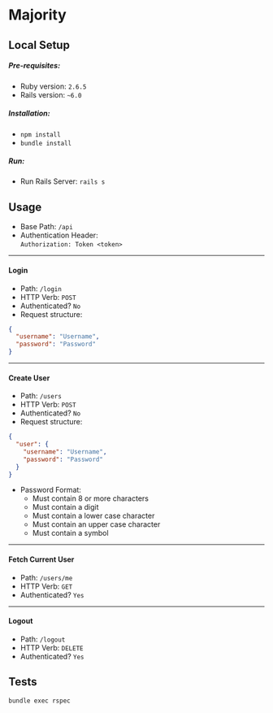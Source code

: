 # Majority

## Local Setup

##### Pre-requisites:

* Ruby version: `2.6.5`
* Rails version: `~6.0`


##### Installation:

* `npm install`
* `bundle install`


##### Run:

* Run Rails Server: `rails s`



## Usage

* Base Path: `/api`
* Authentication Header:  
`Authorization: Token <token>`


_________________


#### Login
* Path: `/login`
* HTTP Verb: `POST`
* Authenticated? `No`
* Request structure: 
```json
{
  "username": "Username",
  "password": "Password"
}
```

_________________

#### Create User
* Path: `/users`
* HTTP Verb: `POST`
* Authenticated? `No`
* Request structure: 
```json
{
  "user": {
    "username": "Username",
    "password": "Password"
  }
}
```
* Password Format: 
    * Must contain 8 or more characters
    * Must contain a digit
    * Must contain a lower case character
    * Must contain an upper case character
    * Must contain a symbol
    
    
_________________    


#### Fetch Current User
* Path: `/users/me`
* HTTP Verb: `GET`
* Authenticated? `Yes`


_________________


#### Logout
* Path: `/logout`
* HTTP Verb: `DELETE`
* Authenticated? `Yes`


## Tests

`bundle exec rspec`
